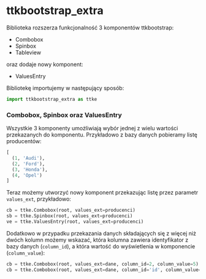 # ttkbootstrap_extra

Biblioteka rozszerza funkcjonalność 3 komponentów ttkbootstrap:
- Combobox
- Spinbox
- Tableview

oraz dodaje nowy komponent:
- ValuesEntry

Bibliotekę importujemy w następujący sposób:
```python
import ttkbootstrap_extra as ttke
```

### Combobox, Spinbox oraz ValuesEntry
Wszystkie 3 komponenty umożliwiają wybór jednej z wielu wartości przekazanych do komponentu. Przykładowo z bazy danych pobieramy listę producentów:
```python
[
  (1, 'Audi'),
  (2, 'Ford'),
  (3, 'Honda'),
  (4, 'Opel')
]
```
Teraz możemy utworzyć nowy komponent przekazując listę przez parametr `values_ext`, przykładowo:
```python
cb = ttke.Combobox(root, values_ext=producenci)
sb = ttke.Spinbox(root, values_ext=producenci)
ve = ttke.ValuesEntry(root, values_ext=producenci)
```
Dodatkowo w przypadku przekazania danych składających się z więcej niż dwóch kolumn możemy wskazać, która kolumna zawiera identyfikator z bazy danych (`column_id`), a która wartość do wyświetlenia w komponencie (`column_value`):
```python
cb = ttke.Combobox(root, values_ext=dane, column_id=2, column_value=5) # dla wartości w mysql cursor dictionary=False oraz named_tuple=False 
cb = ttke.Combobox(root, values_ext=dane, column_id='id', column_value='nazwa') # dla wartości w mysql cursor dictionary=True lub named_tuple=True 
```
